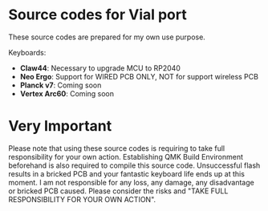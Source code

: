 # Source codes for Vial port

These source codes are prepared for my own use purpose.

Keyboards:

* **Claw44**: Necessary to upgrade MCU to RP2040
* **Neo Ergo**: Support for WIRED PCB ONLY, NOT for support wireless PCB
* **Planck v7**: Coming soon
* **Vertex Arc60**: Coming soon

# Very Important

Please note that using these source codes is requiring to take full responsibility for your own action. Establishing QMK Build Environment beforehand is also required to compile this source code.
Unsuccessful flash results in a bricked PCB and your fantastic keyboard life ends up at this moment.
I am not responsible for any loss, any damage, any disadvantage or bricked PCB caused. Please consider the risks and "TAKE FULL RESPONSIBILITY FOR YOUR OWN ACTION".
